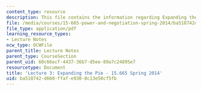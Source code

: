 ```yaml
---
content_type: resource
description: This file contains the information regarding Expanding the Pie.
file: /media/courses/15-665-power-and-negotiation-spring-2014/ba518742d660ffafe9308c13e50cf5fb_MIT15_665S14_Class_3_Lect.pdf
file_type: application/pdf
learning_resource_types:
- Lecture Notes
ocw_type: OCWFile
parent_title: Lecture Notes
parent_type: CourseSection
parent_uid: 60c66ecf-4437-36b7-d5ee-89a7c24895e7
resourcetype: Document
title: 'Lecture 3: Expanding the Pie - 15.665 Spring 2014'
uid: ba518742-d660-ffaf-e930-8c13e50cf5fb
---
```

